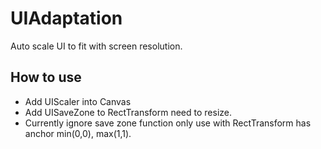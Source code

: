 # UIAdaptation

Auto scale UI to fit with screen resolution.

## How to use
- Add UIScaler into Canvas
- Add UISaveZone to RectTransform need to resize.
- Currently ignore save zone function only use with RectTransform has anchor min(0,0), max(1,1).